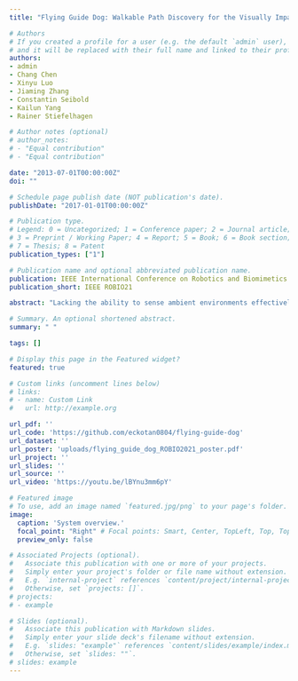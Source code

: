 ```yaml
---
title: "Flying Guide Dog: Walkable Path Discovery for the Visually Impaired Utilizing Drones and Transformer-based Semantic Segmentation"

# Authors
# If you created a profile for a user (e.g. the default `admin` user), write the username (folder name) here 
# and it will be replaced with their full name and linked to their profile.
authors:
- admin
- Chang Chen
- Xinyu Luo
- Jiaming Zhang
- Constantin Seibold
- Kailun Yang
- Rainer Stiefelhagen

# Author notes (optional)
# author_notes:
# - "Equal contribution"
# - "Equal contribution"

date: "2013-07-01T00:00:00Z"
doi: ""

# Schedule page publish date (NOT publication's date).
publishDate: "2017-01-01T00:00:00Z"

# Publication type.
# Legend: 0 = Uncategorized; 1 = Conference paper; 2 = Journal article;
# 3 = Preprint / Working Paper; 4 = Report; 5 = Book; 6 = Book section;
# 7 = Thesis; 8 = Patent
publication_types: ["1"]

# Publication name and optional abbreviated publication name.
publication: IEEE International Conference on Robotics and Biomimetics 2021
publication_short: IEEE ROBIO21

abstract: "Lacking the ability to sense ambient environments effectively, blind and visually impaired people (BVIP) face difficulty in walking outdoors, especially in urban areas. Therefore, tools for assisting BVIP are of great importance. In this paper, we propose a novel \"flying guide dog\" prototype for BVIP assistance using drone and street view semantic segmentation. Based on the walkable areas extracted from the segmentation prediction, the drone can adjust its movement automatically and thus lead the user to walk along the walkable path. By recognizing the color of pedestrian traffic lights, our prototype can help the user to cross a street safely. Furthermore, we introduce a new dataset named Pedestrian and Vehicle Traffic Lights (PVTL), which is dedicated to traffic light recognition. The result of our user study in real-world scenarios shows that our prototype is effective and easy to use, providing new insight into BVIP assistance."

# Summary. An optional shortened abstract.
summary: " "

tags: []

# Display this page in the Featured widget?
featured: true

# Custom links (uncomment lines below)
# links:
# - name: Custom Link
#   url: http://example.org

url_pdf: ''
url_code: 'https://github.com/eckotan0804/flying-guide-dog'
url_dataset: ''
url_poster: 'uploads/flying_guide_dog_ROBIO2021_poster.pdf'
url_project: ''
url_slides: ''
url_source: ''
url_video: 'https://youtu.be/lBYnu3mm6pY'

# Featured image
# To use, add an image named `featured.jpg/png` to your page's folder. 
image:
  caption: 'System overview.'
  focal_point: "Right" # Focal points: Smart, Center, TopLeft, Top, TopRight, Left, Right, BottomLeft, Bottom, BottomRight.
  preview_only: false

# Associated Projects (optional).
#   Associate this publication with one or more of your projects.
#   Simply enter your project's folder or file name without extension.
#   E.g. `internal-project` references `content/project/internal-project/index.md`.
#   Otherwise, set `projects: []`.
# projects:
# - example

# Slides (optional).
#   Associate this publication with Markdown slides.
#   Simply enter your slide deck's filename without extension.
#   E.g. `slides: "example"` references `content/slides/example/index.md`.
#   Otherwise, set `slides: ""`.
# slides: example
---
```


